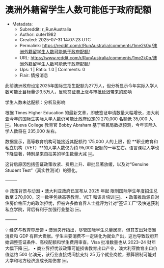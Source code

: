 # 澳洲外籍留学生人数可能低于政府配额

- Metadata:
  - Subreddit: r_RunAustralia
  - Author: cuter1982
  - Created: 2025-07-31 14:07:23 UTC
  - Permalink: https://reddit.com/r/RunAustralia/comments/1me2k0q/澳洲外籍留学生人数可能低于政府配额/
  - URL: https://www.reddit.com/r/RunAustralia/comments/1me2k0q/澳洲外籍留学生人数可能低于政府配额/
  - Ups: 1 | Ratio: 1.0 | Comments: 0
  - Flair: 情报消息


此前澳洲政府设定2025年国际生招生配额为27万人，但分析显示今年实际入学人数可能比目标量少3.5万人，反映签证费上涨与审批延迟带来的影响

学生人数未达配额：分析及影响

根据 Times Higher Education
的最新文章，即使签证申请数量大幅增长，澳大利亚今年的国际生实际入学人数仍可能比政府设定的
270,000 名额低 35,000 人 ￼。Nueva College 教育官 Bobby Abraham
基于移民局数据预测，今年实际入学人数将在 235,000 左右。

数据显示，高等教育机构可能接近其配额约 175,000 人的上限，但
**职业教育和私立机构（VET）**的入学人数仅为约 95,000
配额的一半左右。语言课程入学也下降显著，特别是来自拉美的学生数量大减 ￼。

这背后原因包括签证政策收紧、费用上升、审批显著放缓，以及对“Genuine
Student Test”（真实性测试）的强化。

⸻

🌐 政策背景与动因 • 澳大利亚政府已宣布从 2025 年起
限制国际学生年度招生总数至 270,000，这一数字包括高等教育、VET 和语言培训
￼。 •
政策推动源自对住房价格压力的政治担忧，但被许多教育界人士批评为针对“签证工厂”及快速获利私立学院，背后有利于加强行业整治
￼。

⸻

💡 经济与教育界反馈 •
澳洲央行指出，尽管国际学生总量居高，但其支出对澳洲消费和 GDP
有巨大贡献。学生主要消费不一定转化为就业产出，这也导致政府开始调整签证条件、高校配额和学生费用审查。Visa
批准数量也从 2023–24 财年大幅下降 ￼。 •
商业界担忧该政策可能损害教育出口产业，澳大利亚教育出口价值达约 500
亿澳元，该行业直接或间接支持 25
万个就业岗位，预算限制可能对大学和地方经济造成长期伤害 ￼。

